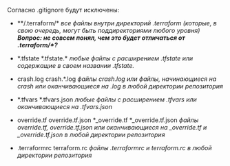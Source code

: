 Согласно .gitignore будут исключены:

- \*\*/.terraform/\*
*все файлы внутри директорий .terraform (которые, в свою очередь, могут быть поддиректориями любого уровня)*
***Вопрос: не совсем понял, чем это будет отличаться от .terraform/\*?***

- \*.tfstate
\*.tfstate.\*
*любые файлы с расширением .tfstate или содержащие в своем названии .tfstate.*

- crash.log
crash.*.log
*файлы crash.log или файлы, начинающиеся на crash или оканчивающиеся на .log в любой директории репозитория*

- \*.tfvars
\*.tfvars.json
*любые файлы с расширением .tfvars или оканчивающиеся на .tfvars.json*

- override.tf
override.tf.json
\*_override.tf
\*_override.tf.json
*файлы override.tf, override.tf.json или оканчивающиеся на _override.tf и _override.tf.json в любой директории репозитория*

- .terraformrc
terraform.rc
*файлы .terraformrc и terraform.rc в любой директории репозитория*
